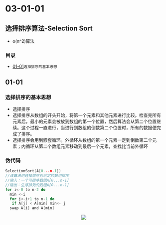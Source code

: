 # 03-01-01
## 选择排序算法-Selection Sort

* o(n^2)算法

### 目录
* [01-01](https://github.com/TYRMars/AlgorithmLearn/tree/master/Algorithms/03-01-01#01-01)`选择排序的基本思想`

## 01-01
### 选择排序的基本思想
* 选择排序
* 选择排序从数组的开头开始，将第一个元素和其他元素进行比较。检查完所有元素后，最小的元素会被放到数组的第一个位置，然后算法会从第二个位置继续。这个过程一直进行，当进行到数组的倒数第二个位置时，所有的数据便完成了排序。
* 选择排序会用到嵌套循环。外循环从数组的第一个元素一定到倒数第二个元素；内循环从第二个数组元素移动到最后一个元素，查找比当前外循环

### 伪代码 

```c
SelectionSort(A[0...n-1])
//该算法用选择排序对给定的数组排序
//输入：一个可排序数组A[0...n-1]
//输出：生序排列的数组A[0...n-1]
for i<-0 to n-2 do
  min <-i
  for j<-i+1 to n-1 do
   if A[j] < A[min] min<- j
  swap A[i] and A[min]
```

<p align="center"><img src="http://www.2cto.com/uploadfile/Collfiles/20160918/20160918092144584.gif" /></p>
